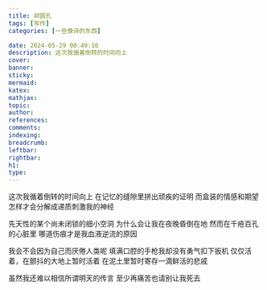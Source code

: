 ```yaml
---
title: 卵圆孔
tags: [写作]
categories: [一些像诗的东西]

date: 2024-05-29 00:49:10
description: 这次我循着倒转的时间向上
cover:
banner:
sticky:
mermaid:
katex:
mathjax:
topic:
author:
references:
comments:
indexing:
breadcrumb:
leftbar:
rightbar:
h1:
type:
---
```

这次我循着倒转的时间向上
在记忆的缝隙里拼出顽疾的证明
而盒装的情感和期望
怎样才会分解成递质刺激我的神经

先天性的某个尚未闭锁的细小空洞
为什么会让我在夜晚昏倒在地
然而在千疮百孔的心脏里
哪道伤痕才是我血液逆流的原因

我会不会因为自己而厌倦人类呢
填满口腔的手枪我却没有勇气扣下扳机
仅仅活着，在颤抖的大地上暂时活着
在泥土里暂时寄存一滴鲜活的悲戚

虽然我还难以相信所谓明天的传言
至少再痛苦也请别让我死去